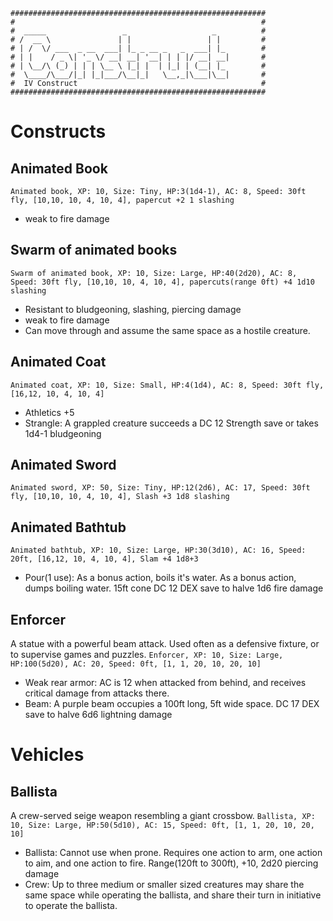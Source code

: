 ```
#########################################################
#                                                       #
#  _____                 _                   _          #
# /  __ \               | |                 | |         #
# | /  \/ ___  _ __  ___| |_ _ __ _   _  ___| |_        #
# | |    / _ \| '_ \/ __| __| '__| | | |/ __| __|       #
# | \__/\ (_) | | | \__ \ |_| |  | |_| | (__| |_        #
#  \____/\___/|_| |_|___/\__|_|   \__,_|\___|\__|       #
#  IV Construct                                         #
#########################################################
```
# Constructs

## Animated Book
`Animated book, XP: 10, Size: Tiny, HP:3(1d4-1), AC: 8, Speed: 30ft fly, [10,10, 10, 4, 10, 4], papercut +2 1 slashing`
- weak to fire damage

## Swarm of animated books
`Swarm of animated book, XP: 10, Size: Large, HP:40(2d20), AC: 8, Speed: 30ft fly, [10,10, 10, 4, 10, 4], papercuts(range 0ft) +4 1d10 slashing`
- Resistant to bludgeoning, slashing, piercing damage
- weak to fire damage
- Can move through and assume the same space as a hostile creature.

## Animated Coat
`Animated coat, XP: 10, Size: Small, HP:4(1d4), AC: 8, Speed: 30ft fly, [16,12, 10, 4, 10, 4]`
- Athletics +5
- Strangle: A grappled creature succeeds a DC 12 Strength save or takes 1d4-1 bludgeoning

## Animated Sword
`Animated sword, XP: 50, Size: Tiny, HP:12(2d6), AC: 17, Speed: 30ft fly, [10,10, 10, 4, 10, 4], Slash +3 1d8 slashing`

## Animated Bathtub
`Animated bathtub, XP: 10, Size: Large, HP:30(3d10), AC: 16, Speed: 20ft, [16,12, 10, 4, 10, 4], Slam +4 1d8+3`
- Pour(1 use): As a bonus action, boils it's water. As a bonus action, dumps boiling water. 15ft cone DC 12 DEX save to halve 1d6 fire damage

## Enforcer
A statue with a powerful beam attack. Used often as a defensive fixture, or to supervise games and puzzles.
`Enforcer, XP: 10, Size: Large, HP:100(5d20), AC: 20, Speed: 0ft, [1, 1, 20, 10, 20, 10]`
- Weak rear armor: AC is 12 when attacked from behind, and receives critical damage from attacks there.
- Beam: A purple beam occupies a 100ft long, 5ft wide space. DC 17 DEX save to halve 6d6 lightning damage

# Vehicles

## Ballista
A crew-served seige weapon resembling a giant crossbow.
`Ballista, XP: 10, Size: Large, HP:50(5d10), AC: 15, Speed: 0ft, [1, 1, 20, 10, 20, 10]`
- Ballista: Cannot use when prone. Requires one action to arm, one action to aim, and one action to fire. Range(120ft to 300ft), +10, 2d20 piercing damage
- Crew: Up to three medium or smaller sized creatures may share the same space while operating the ballista, and share their turn in initiative to operate the ballista.